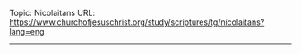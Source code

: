 Topic: Nicolaitans
URL: https://www.churchofjesuschrist.org/study/scriptures/tg/nicolaitans?lang=eng

---

